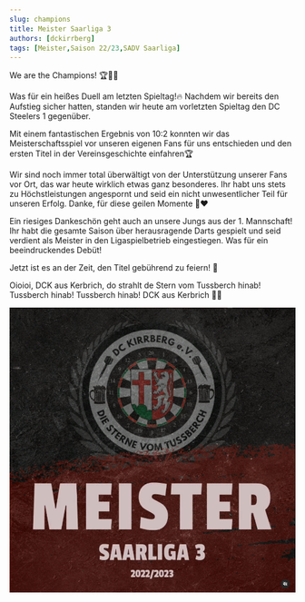 ```yaml
---
slug: champions
title: Meister Saarliga 3
authors: [dckirrberg]
tags: [Meister,Saison 22/23,SADV Saarliga]
---
```


We are the Champions! 🏆🎯🎉

Was für ein heißes Duell am letzten Spieltag!🔥
Nachdem wir bereits den Aufstieg sicher hatten, standen wir heute am vorletzten Spieltag den DC Steelers 1 gegenüber.

Mit einem fantastischen Ergebnis von 10:2 konnten wir das Meisterschaftsspiel vor unseren eigenen Fans für uns entschieden und den ersten Titel in der Vereinsgeschichte einfahren🏆

Wir sind noch immer total überwältigt von der Unterstützung unserer Fans vor Ort, das war heute wirklich etwas ganz besonderes. Ihr habt uns stets zu Höchstleistungen angespornt und seid ein nicht unwesentlicher Teil für unseren Erfolg. Danke, für diese geilen Momente 🖤❤️

Ein riesiges Dankeschön geht auch an unsere Jungs aus der 1. Mannschaft! Ihr habt die gesamte Saison über herausragende Darts gespielt und seid verdient als Meister in den Ligaspielbetrieb eingestiegen. Was für ein beeindruckendes Debüt!

Jetzt ist es an der Zeit, den Titel gebührend zu feiern! 🍻

Oioioi, DCK aus Kerbrich, do strahlt de Stern vom Tussberch hinab! Tussberch hinab! Tussberch hinab!
DCK aus Kerbrich 🥳🎉


![GameOn](./meister.png)